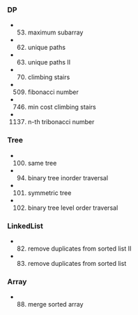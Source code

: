 
### DP
  - 0053. maximum subarray
  - 0062. unique paths
  - 0063. unique paths II
  - 0070. climbing stairs
  - 0509. fibonacci number
  - 0746. min cost climbing stairs
  - 1137. n-th tribonacci number
  
### Tree
  - 0100. same tree
  - 0094. binary tree inorder traversal
  - 0101. symmetric tree
  - 0102. binary tree level order traversal
  
### LinkedList
  - 0082. remove duplicates from sorted list II
  - 0083. remove duplicates from sorted list
  
### Array
  - 0088. merge sorted array